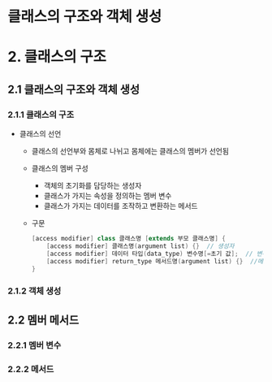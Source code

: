# 클래스의 구조와 객체 생성

# 2. 클래스의 구조

## 2.1 클래스의 구조와 객체 생성

### 2.1.1 클래스의 구조

- 클래스의 선언
    - 클래스의 선언부와 몸체로 나뉘고 몸체에는 클래스의 멤버가 선언됨
    - 클래스의 멤버 구성
        - 객체의 초기화를 담당하는 생성자
        - 클래스가 가지는 속성을 정의하는 멤버 변수
        - 클래스가 가지는 데이터를 조작하고 변환하는 메서드
    - 구문
        
        ```java
        [access modifier] class 클래스명 [extends 부모 클래스명] {
        	[access modifier] 클래스명(argument list) {}  // 생성자
        	[access modifier] 데이터 타입(data_type) 변수명[=초기 값];  // 변수 선언
        	[access modifier] return_type 메서드명(argument list) {}  //메서드 선언
        }
        ```
        

### 2.1.2 객체 생성

## 2.2 멤버 메서드

### 2.2.1 멤버 변수

### 2.2.2 메서드
